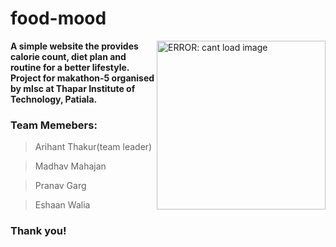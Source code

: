 # food-mood


  <img src="https://media.giphy.com/media/1wn4W0NiirVR1fUbbP/giphy.gif" align="right" width="270"
  height="auto" alt="ERROR: cant load image" />

<b>A simple website the provides calorie count, diet plan and routine for a better lifestyle.
Project for makathon-5 organised by mlsc at Thapar Institute of Technology, Patiala.</b>

### Team Memebers:

> Arihant Thakur(team leader)
  
> Madhav Mahajan
  
> Pranav Garg
  
> Eshaan Walia

### Thank you!


